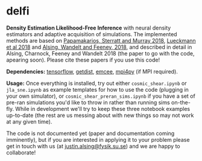 # delfi

**Density Estimation Likelihood-Free Inference** with neural density estimators and adaptive acquisition of simulations. The implemented methods are based on [Papamakarios, Sterratt and Murray 2018](https://arxiv.org/pdf/1805.07226.pdf), [Lueckmann et al 2018](https://arxiv.org/abs/1805.09294) and [Alsing, Wandelt and Feeney, 2018](https://academic.oup.com/mnras/article-abstract/477/3/2874/4956055?redirectedFrom=fulltext), and described in detail in Alsing, Charnock, Feeney and Wandelt 2018 (the paper to go with the code, apearing soon). Please cite these papers if you use this code!

**Dependencies:** [tensorflow](https://www.tensorflow.org), [getdist](http://getdist.readthedocs.io/en/latest/), [emcee](http://dfm.io/emcee/current/), [mpi4py](https://mpi4py.readthedocs.io/en/stable/) (if MPI required).

**Usage:** Once everything is installed, try out either `cosmic_shear.ipynb` or `jla_sne.ipynb` as example templates for how to use the code (plugging in your own simulator), or `cosmic_shear_preran_sims.ipynb` if you have a set of pre-ran simulations you'd like to throw in rather than running sims on-the-fly. While in development we'll try to keep these three notebook examples up-to-date (the rest are us messing about with new things so may not work at any given time).

The code is not documented yet (paper and documentation coming imminently), but if you are interested in applying it to your problem please get in touch with us (at justin.alsing@fysik.su.se) and we are happy to collaborate!
